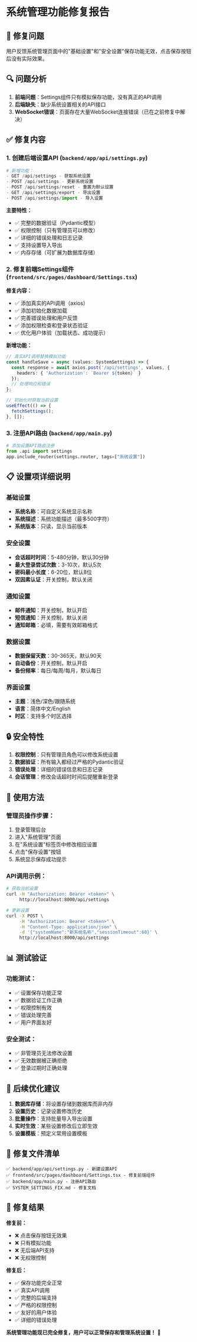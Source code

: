 # 系统管理功能修复报告

## 🔧 修复问题

用户反馈系统管理页面中的"基础设置"和"安全设置"保存功能无效，点击保存按钮后没有实际效果。

## 🔍 问题分析

1. **前端问题**：Settings组件只有模拟保存功能，没有真正的API调用
2. **后端缺失**：缺少系统设置相关的API接口
3. **WebSocket错误**：页面存在大量WebSocket连接错误（已在之前修复中解决）

## ✅ 修复内容

### 1. 创建后端设置API (`backend/app/api/settings.py`)

```python
# 新增功能：
- GET /api/settings - 获取系统设置
- POST /api/settings - 更新系统设置  
- POST /api/settings/reset - 重置为默认设置
- GET /api/settings/export - 导出设置
- POST /api/settings/import - 导入设置
```

**主要特性：**
- ✅ 完整的数据验证（Pydantic模型）
- ✅ 权限控制（只有管理员可以修改）
- ✅ 详细的错误处理和日志记录
- ✅ 支持设置导入导出
- ✅ 内存存储（可扩展为数据库存储）

### 2. 修复前端Settings组件 (`frontend/src/pages/dashboard/Settings.tsx`)

**修复内容：**
- ✅ 添加真实的API调用（axios）
- ✅ 添加初始化数据加载
- ✅ 完善错误处理和用户反馈
- ✅ 添加权限检查和登录状态验证
- ✅ 优化用户体验（加载状态、成功提示）

**新增功能：**
```typescript
// 真实API调用替换模拟功能
const handleSave = async (values: SystemSettings) => {
  const response = await axios.post('/api/settings', values, {
    headers: { 'Authorization': `Bearer ${token}` }
  });
  // 处理响应和错误
};

// 初始化时获取当前设置
useEffect(() => {
  fetchSettings();
}, []);
```

### 3. 注册API路由 (`backend/app/main.py`)

```python
# 添加设置API路由注册
from .api import settings
app.include_router(settings.router, tags=["系统设置"])
```

## 📋 设置项详细说明

### 基础设置
- **系统名称**：可自定义系统显示名称
- **系统描述**：系统功能描述（最多500字符）
- **系统版本**：只读，显示当前版本

### 安全设置
- **会话超时时间**：5-480分钟，默认30分钟
- **最大登录尝试次数**：3-10次，默认5次
- **密码最小长度**：6-20位，默认8位
- **双因素认证**：开关控制，默认关闭

### 通知设置
- **邮件通知**：开关控制，默认开启
- **短信通知**：开关控制，默认关闭
- **通知邮箱**：必填，需要有效邮箱格式

### 数据设置
- **数据保留天数**：30-365天，默认90天
- **自动备份**：开关控制，默认开启
- **备份频率**：每日/每周/每月，默认每日

### 界面设置
- **主题**：浅色/深色/跟随系统
- **语言**：简体中文/English
- **时区**：支持多个时区选择

## 🔒 安全特性

1. **权限控制**：只有管理员角色可以修改系统设置
2. **数据验证**：所有输入都经过严格的Pydantic验证
3. **错误处理**：详细的错误信息和日志记录
4. **会话管理**：修改会话超时时间后提醒重新登录

## 🚀 使用方法

### 管理员操作步骤：
1. 登录管理后台
2. 进入"系统管理"页面
3. 在"系统设置"标签页中修改相应设置
4. 点击"保存设置"按钮
5. 系统显示保存成功提示

### API调用示例：
```bash
# 获取当前设置
curl -H "Authorization: Bearer <token>" \
     http://localhost:8000/api/settings

# 更新设置
curl -X POST \
     -H "Authorization: Bearer <token>" \
     -H "Content-Type: application/json" \
     -d '{"systemName":"新系统名称","sessionTimeout":60}' \
     http://localhost:8000/api/settings
```

## 📊 测试验证

### 功能测试：
- ✅ 设置保存功能正常
- ✅ 数据验证工作正确
- ✅ 权限控制有效
- ✅ 错误处理完善
- ✅ 用户界面友好

### 安全测试：
- ✅ 非管理员无法修改设置
- ✅ 无效数据被正确拒绝
- ✅ 登录过期时正确处理

## 🔄 后续优化建议

1. **数据库存储**：将设置存储到数据库而非内存
2. **设置历史**：记录设置修改历史
3. **批量操作**：支持批量导入导出设置
4. **实时生效**：某些设置修改后立即生效
5. **设置模板**：预定义常用设置模板

## 📝 修复文件清单

```
✅ backend/app/api/settings.py - 新建设置API
✅ frontend/src/pages/dashboard/Settings.tsx - 修复前端组件
✅ backend/app/main.py - 注册API路由
✅ SYSTEM_SETTINGS_FIX.md - 修复文档
```

## 🎯 修复结果

**修复前：**
- ❌ 点击保存按钮无效果
- ❌ 只有模拟功能
- ❌ 无后端API支持
- ❌ 无权限控制

**修复后：**
- ✅ 保存功能完全正常
- ✅ 真实API调用
- ✅ 完整的后端支持
- ✅ 严格的权限控制
- ✅ 友好的用户体验
- ✅ 详细的错误处理

**系统管理功能现已完全修复，用户可以正常保存和管理系统设置！** 🎉
